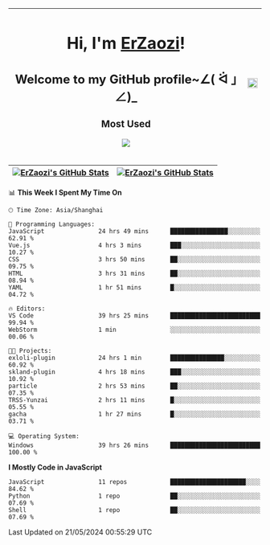 |<h1>Hi, I'm <a href="https://github.com/erzaozi">ErZaozi</a>! </h1><h2>Welcome to my GitHub profile~∠( ᐛ 」∠)_</h2><p><h3>Most Used</h3><img src="https://skillicons.dev/icons?i=github,vscode,visualstudio,ubuntu,postman,pycharm,webstorm,git,docker"></p>|<img decoding="async" align=center src="https://cdn.jsdelivr.net/gh/erzaozi/erzaozi/image.gif" width="100%">|
| ----- | ----- |

| <a href="https://github.com/erzaozi"><img align="center" src="https://github-readme-stats.vercel.app/api/top-langs/?username=erzaozi&title_color=44cef6&text_color=4b5cc4&icon_color=2bbc8a&bg_color=white&langs_count=4&hide_border=true" alt="ErZaozi's GitHub Stats" /></a> | <a href="https://github.com/erzaozi"><img align="center" src="https://github-readme-stats.vercel.app/api?username=erzaozi&show_icons=true&line_height=27&count_private=true&title_color=44cef6&text_color=4b5cc4&icon_color=2bbc8a&bg_color=white&hide_border=true" alt="ErZaozi's GitHub Stats" /></a> |
| ----- | ----- |
<!--START_SECTION:waka-->
📊 **This Week I Spent My Time On** 

```text
🕑︎ Time Zone: Asia/Shanghai

💬 Programming Languages: 
JavaScript               24 hrs 49 mins      ████████████████░░░░░░░░░   62.91 % 
Vue.js                   4 hrs 3 mins        ███░░░░░░░░░░░░░░░░░░░░░░   10.27 % 
CSS                      3 hrs 50 mins       ██░░░░░░░░░░░░░░░░░░░░░░░   09.75 % 
HTML                     3 hrs 31 mins       ██░░░░░░░░░░░░░░░░░░░░░░░   08.94 % 
YAML                     1 hr 51 mins        █░░░░░░░░░░░░░░░░░░░░░░░░   04.72 % 

🔥 Editors: 
VS Code                  39 hrs 25 mins      █████████████████████████   99.94 % 
WebStorm                 1 min               ░░░░░░░░░░░░░░░░░░░░░░░░░   00.06 % 

🐱‍💻 Projects: 
exloli-plugin            24 hrs 1 min        ███████████████░░░░░░░░░░   60.92 % 
skland-plugin            4 hrs 18 mins       ███░░░░░░░░░░░░░░░░░░░░░░   10.92 % 
particle                 2 hrs 53 mins       ██░░░░░░░░░░░░░░░░░░░░░░░   07.35 % 
TRSS-Yunzai              2 hrs 11 mins       █░░░░░░░░░░░░░░░░░░░░░░░░   05.55 % 
gacha                    1 hr 27 mins        █░░░░░░░░░░░░░░░░░░░░░░░░   03.71 % 

💻 Operating System: 
Windows                  39 hrs 26 mins      █████████████████████████   100.00 % 
```

**I Mostly Code in JavaScript** 

```text
JavaScript               11 repos            █████████████████████░░░░   84.62 % 
Python                   1 repo              ██░░░░░░░░░░░░░░░░░░░░░░░   07.69 % 
Shell                    1 repo              ██░░░░░░░░░░░░░░░░░░░░░░░   07.69 % 
```




 Last Updated on 21/05/2024 00:55:29 UTC
<!--END_SECTION:waka-->
